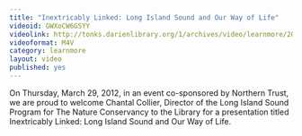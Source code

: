 ```yaml
---
title: "Inextricably Linked: Long Island Sound and Our Way of Life"
videoid: GWXoCW6GSYY
videolink: http://tonks.darienlibrary.org/1/archives/video/learnmore/20120329_inextricably_linked.m4v
videoformat: M4V
category: learnmore
layout: video
published: yes
---
```


On Thursday, March 29, 2012, in an event co-sponsored by Northern Trust, we are proud to welcome Chantal Collier, Director of the Long Island Sound Program for The Nature Conservancy to the Library for a presentation titled Inextricably Linked: Long Island Sound and Our Way of Life.
